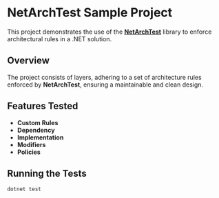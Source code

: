 # NetArchTest Sample Project

This project demonstrates the use of the **[NetArchTest](https://github.com/BenMorris/NetArchTest)** library to enforce architectural rules in a .NET solution.

## Overview

The project consists of layers, adhering to a set of architecture rules enforced by **NetArchTest**, ensuring a maintainable and clean design.

## Features Tested

- **Custom Rules**
- **Dependency**
- **Implementation**
- **Modifiers**
- **Policies**

## Running the Tests

```bash
dotnet test
